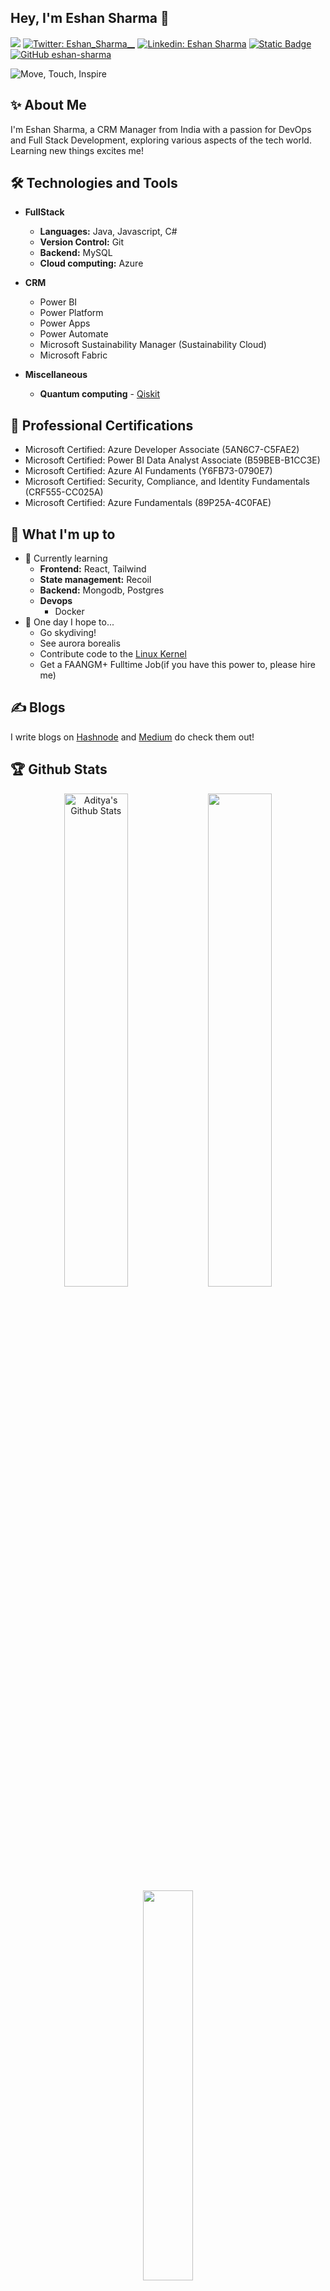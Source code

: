 
## Hey, I'm Eshan Sharma :wave:
![](https://komarev.com/ghpvc/?username=eshan-sharma)
[![Twitter: Eshan_Sharma__](https://img.shields.io/twitter/follow/Eshan_Sharma__?style=social)](https://twitter.com/Eshan_Sharma__)
[![Linkedin: Eshan Sharma](https://img.shields.io/badge/-EshanSharma-blue?style=flat-square&logo=Linkedin&logoColor=white&link=https://www.linkedin.com/in/eshan-sharma-a87b12190/)](https://www.linkedin.com/in/eshan-sharma-a87b12190/)
[![Static Badge](https://img.shields.io/badge/Leetcode-grey?logo=Leetcode&link=https%3A%2F%2Fleetcode.com%2FEshan-Sharma%2F)](https://leetcode.com/Eshan-Sharma/)
[![GitHub eshan-sharma](https://img.shields.io/github/followers/eshan-sharma?label=follow&style=social)](https://github.com/eshan-sharma)

![Move, Touch, Inspire](https://user-images.githubusercontent.com/43044334/170928139-d2f7459a-9bf6-4317-9618-b47df5721076.gif)

## :sparkles: About Me
I'm Eshan Sharma, a CRM Manager from India with a passion for DevOps and Full Stack Development, exploring various aspects of the tech world. Learning new things excites me!

## 🛠 Technologies and Tools
- **FullStack**
    - **Languages:** Java, Javascript, C#
    - **Version Control:** Git
    - **Backend:** MySQL
    - **Cloud computing:** Azure

- **CRM**
    - Power BI
    - Power Platform
    - Power Apps
    - Power Automate
    - Microsoft Sustainability Manager (Sustainability Cloud)
    - Microsoft Fabric
- **Miscellaneous**
    - **Quantum computing** - [Qiskit](https://github.com/Qiskit)

## :scroll: Professional Certifications
- Microsoft Certified: Azure Developer Associate (5AN6C7-C5FAE2)
- Microsoft Certified: Power BI Data Analyst Associate (B59BEB-B1CC3E)
- Microsoft Certified: Azure AI Fundaments (Y6FB73-0790E7)
- Microsoft Certified: Security, Compliance, and Identity Fundamentals (CRF555-CC025A)
- Microsoft Certified: Azure Fundamentals (89P25A-4C0FAE)
  
## :diamond_shape_with_a_dot_inside: What I'm up to
- :seedling: Currently learning
    - **Frontend:** React, Tailwind
    - **State management:** Recoil
    - **Backend:** Mongodb, Postgres
    - **Devops**
        - Docker
- 🤞 One day I hope to...
    - Go skydiving!
    - See aurora borealis
    - Contribute code to the [Linux Kernel](https://github.com/torvalds/linux)
    - Get a FAANGM+ Fulltime Job(if you have this power to, please hire me)
      
## ✍️ Blogs
I write blogs on [Hashnode](https://eshansharma.hashnode.dev/) and [Medium](https://medium.com/@eshan.sharma108) do check them out!

## :trophy: Github Stats

<p align="center"> 
    <img src="https://github-readme-stats.vercel.app/api?username=eshan-sharma&theme=radical&show_icons=true" alt="Aditya's Github Stats" width="45%"/>
    <img  src="https://github-readme-streak-stats.herokuapp.com/?user=eshan-sharma&theme=dark" width="45%">
    <img  src="https://github-readme-stats.vercel.app/api/top-langs/?username=eshan-sharma&layout=compact&theme=dark&hide=css,scss,Handlebars,Makefile,Less&langs_count=10" width="40%">
</p>
